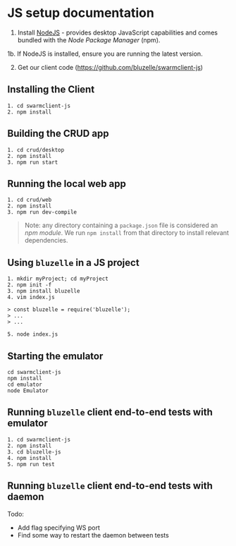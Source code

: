 # JS setup documentation

1. Install [NodeJS](https://nodejs.org/en/download/package-manager/) - provides desktop JavaScript capabilities and comes bundled with the *Node Package Manager* (npm).

1b. If NodeJS is installed, ensure you are running the latest version.

2. Get our client code (https://github.com/bluzelle/swarmclient-js)

## Installing the Client

```
1. cd swarmclient-js
2. npm install
```

## Building the CRUD app

```
1. cd crud/desktop
2. npm install
3. npm run start
```

## Running the local web app

```
1. cd crud/web
2. npm install
3. npm run dev-compile
```

> Note: any directory containing a `package.json` file is considered an *npm module*. We run `npm install` from that directory to install relevant dependencies.


## Using `bluzelle` in a JS project

```
1. mkdir myProject; cd myProject
2. npm init -f
3. npm install bluzelle
4. vim index.js

> const bluzelle = require('bluzelle');
> ...
> ...

5. node index.js
```


## Starting the emulator

```
cd swarmclient-js
npm install
cd emulator
node Emulator
```


## Running `bluzelle` client end-to-end tests with emulator

```
1. cd swarmclient-js
2. npm install
3. cd bluzelle-js
4. npm install
5. npm run test
```


## Running `bluzelle` client end-to-end tests with daemon

Todo: 
- Add flag specifying WS port
- Find some way to restart the daemon between tests
